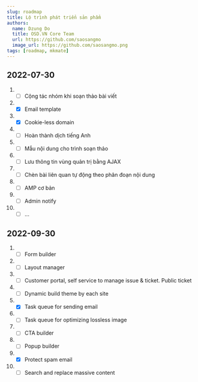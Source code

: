 ```yaml
---
slug: roadmap
title: Lộ trình phát triển sản phẩm
authors:
  name: Dzung Do
  title: OSD.VN Core Team
  url: https://github.com/saosangmo
  image_url: https://github.com/saosangmo.png
tags: [roadmap, mkmate]
---
```

## 2022-07-30
1. - [ ] Cộng tác nhóm khi soạn thảo bài viết
2. - [x] Email template
3. - [x] Cookie-less domain
4. - [ ] Hoàn thành dịch tiếng Anh
5. - [ ] Mẫu nội dung cho trình soạn thảo
6. - [ ] Lưu thông tin vùng quản trị bằng AJAX
7. - [ ] Chèn bài liên quan tự động theo phân đoạn nội dung
8. - [ ] AMP cơ bản
9. - [ ] Admin notify
10. - [ ] ...

## 2022-09-30
1. - [ ] Form builder
2. - [ ] Layout manager
3. - [ ] Customer portal, self service to manage issue & ticket. Public ticket
4. - [ ] Dynamic build theme by each site
5. - [x] Task queue for sending email
6. - [ ] Task queue for optimizing lossless image
7. - [ ] CTA builder
8. - [ ] Popup builder
9. - [x] Protect spam email
10. - [ ] Search and replace massive content
